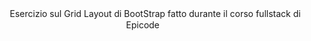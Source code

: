 <div align="center">
  <img src="https://uxwing.com/wp-content/themes/uxwing/download/brands-and-social-media/bootstrap-5-logo-icon.png" width="16" height="16" style="vertical-align: middle; transform: translateY(-2px);">
  Esercizio sul Grid Layout di BootStrap fatto durante il corso fullstack di Epicode
    <img src="https://uxwing.com/wp-content/themes/uxwing/download/brands-and-social-media/bootstrap-5-logo-icon.png" width="16" height="16" style="vertical-align: middle; transform: translateY(-2px);">
</div>
